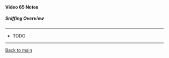 #### Video 65 Notes

##### Sniffing Overview

---

- TODO

---

[Back to main](https://github.com/rot0xd/CBTNuggets/blob/master/CEHv9/README.md)


